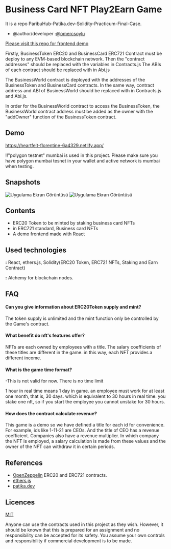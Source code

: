 # Business Card NFT Play2Earn Game

It is a repo ParibuHub-Patika.dev-Solidity-Practicum-Final-Case.


- @author/developer :[@omercsoylu](https://github.com/omercsoylu)

[Please visit this repo for frontend demo](https://github.com/omercsoylu/ParibuHub-PatikaDev-FinalCase-Frontend)


Firstly, BusinessToken ERC20 and BusinessCard ERC721 Contract must be deploy to any EVM-based blockchain network.
Then the "contract addresses" should be replaced with the variables in Contracts.js
The ABIs of each contract should be replaced with ​​in Abi.js

The BusinessWorld contract is deployed with the addresses of the BusinessToken and BusinessCard contracts.
In the same way, contract address and ABI of BusinessWorld should be replaced with in Contracts.js and Abi.js.

In order for the BusinessWorld contract to access the BusinessToken, 
the BusinessWorld contract address must be added as the owner with the "addOwner" function of the BusinessToken contract.



## Demo

https://heartfelt-florentine-6a4329.netlify.app/

!!"polygon testnet" mumbai is used in this project.
Please make sure you have polygon mumbai tesnet in your wallet and active network is mumbai when testing.
  
## Snapshots

![Uygulama Ekran Görüntüsü](https://cdn.discordapp.com/attachments/1023613609105952812/1062768255229509804/image.png)
![Uygulama Ekran Görüntüsü](https://cdn.discordapp.com/attachments/1023613609105952812/1062770282332422164/image.png)

  
## Contents

- ERC20 Token to be minted by staking business card NFTs
- in ERC721 standard, Business card NFTs 
- A demo frontend made with React

  
## Used technologies

**:** React, ethers.js, Solidity(ERC20 Token, ERC721 NFTs, Staking and Earn Contract)

**:** Alchemy for blockchain nodes.
## FAQ

#### Can you give information about ERC20Token supply and mint?

The token supply is unlimited and the mint function only be controlled by the Game's contract.

#### What benefit do nft's features offer?

NFTs are each owned by employees with a title. The salary coefficients of these titles are different in the game. in this way, each NFT provides a different income.

#### What is the game time format?

-This is not valid for now. There is no time limit

 1 hour in real time means 1 day in game. an employee must work for at least one month, that is, 30 days. which is equivalent to 30 hours in real time. you stake one nft, so if you start the employee you cannot unstake for 30 hours.
  
#### How does the contract calculate revenue?

This game is a demo so we have defined a title for each id for convenience. For example, ids like 1-11-21 are CEOs. And the title of CEO has a revenue coefficient. Companies also have a revenue multiplier. In which company the NFT is employed, a salary calculation is made from these values ​​and the owner of the NFT can withdraw it in certain periods.
## References

- [OpenZeppelin](https://github.com/OpenZeppelin/openzeppelin-contracts) ERC20 and ERC721 contracts.
- [ethers.js](https://docs.ethers.org/v5/)
- [patika.dev](patika.dev)

  
## Licences

[MIT](https://choosealicense.com/licenses/mit/)

  Anyone can use the contracts used in this project as they wish. However, it should be known that this is prepared for an assignment and no responsibility can be accepted for its safety. You assume your own controls and responsibility if commercial development is to be made.